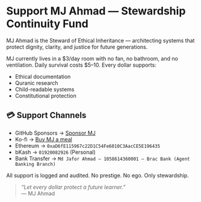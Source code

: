 # Support MJ Ahmad — Stewardship Continuity Fund

MJ Ahmad is the Steward of Ethical Inheritance — architecting systems that protect dignity, clarity, and justice for future generations.

MJ currently lives in a $3/day room with no fan, no bathroom, and no ventilation. Daily survival costs $5–10. Every dollar supports:

- Ethical documentation  
- Quranic research  
- Child-readable systems  
- Constitutional protection

## 💳 Support Channels

- GitHub Sponsors → [Sponsor MJ](https://github.com/sponsors/MJ-Ahmad)  
- Ko-fi → [Buy MJ a meal](https://ko-fi.com/mjahmad)  
- Ethereum → `0xaD6fE115967c22D1C54Fe6010C3AacCE5E196435`  
- bKash → `01920082926` (Personal)  
- Bank Transfer → `Md Jafor Ahmad — 1058614360001 — Brac Bank (Agent Banking Branch)`

All support is logged and audited. No prestige. No ego. Only stewardship.

> _“Let every dollar protect a future learner.”_  
> — MJ Ahmad

